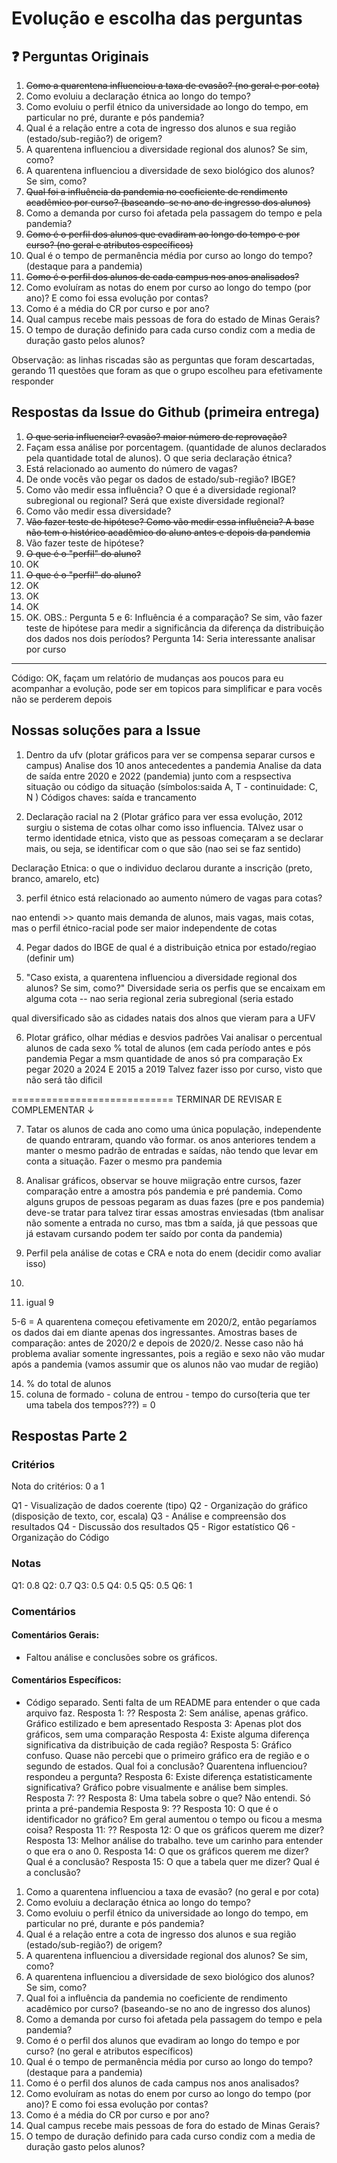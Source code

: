 # Evolução e escolha das perguntas

## ❓ Perguntas Originais
1. ~~Como a quarentena influenciou a taxa de evasão? (no geral e por cota)~~
2. Como evoluiu a declaração étnica ao longo do tempo?
3. Como evoluiu o perfil étnico da universidade ao longo do tempo, em particular no pré, durante e pós pandemia?
4. Qual é a relação entre a cota de ingresso dos alunos e sua região (estado/sub-região?) de origem?
5. A quarentena influenciou a diversidade regional dos alunos? Se sim, como?
6. A quarentena influenciou a diversidade de sexo biológico dos alunos? Se sim, como?
7. ~~Qual foi a influência da pandemia no coeficiente de rendimento acadêmico por curso? (baseando-se no ano de ingresso dos alunos)~~
8. Como a demanda por curso foi afetada pela passagem do tempo e pela pandemia?
9. ~~Como é o perfil dos alunos que evadiram ao longo do tempo e por curso? (no geral e atributos específicos)~~
10. Qual é o tempo de permanência média por curso ao longo do tempo? (destaque para a pandemia)
11. ~~Como é o perfil dos alunos de cada campus nos anos analisados?~~
12. Como evoluíram as notas do enem por curso ao longo do tempo (por ano)? E como foi essa evolução por contas?
13. Como é a média do CR por curso e por ano?
14. Qual campus recebe mais pessoas de fora do estado de Minas Gerais?
15. O tempo de duração definido para cada curso condiz com a media de duração gasto pelos alunos?

Observação: as linhas riscadas são as perguntas que foram descartadas, gerando 11 questões que foram as que o grupo escolheu para efetivamente responder

## Respostas da Issue do Github (primeira entrega)

1. ~~O que seria influenciar? evasão? maior número de reprovação?~~
2. Façam essa análise por porcentagem. (quantidade de alunos declarados pela quantidade total de alunos). O que seria declaração étnica?
3. Está relacionado ao aumento do número de vagas?
4. De onde vocês vão pegar os dados de estado/sub-região? IBGE?
5. Como vão medir essa influência? O que é a diversidade regional? subregional ou regional? Será que existe diversidade regional?
6. Como vão medir essa diversidade?
7. ~~Vão fazer teste de hipótese? Como vão medir essa influência? A base não tem o histórico acadêmico do aluno antes e depois da pandemia~~
8. Vão fazer teste de hipótese?
9. ~~O que é o "perfil" do aluno?~~
10.  OK
11.  ~~O que é o "perfil" do aluno?~~
12.  OK
13.  OK
14.  OK
15.  OK.
OBS.: Pergunta 5 e 6: Influência é a comparação? Se sim, vão fazer teste de hipótese para medir a significância da diferença da distribuição dos dados nos dois períodos?
Pergunta 14: Seria interessante analisar por curso
****
Código: OK, façam um relatório de mudanças aos poucos para eu acompanhar a evolução, pode ser em topicos para simplificar e para vocês não se perderem depois

## Nossas soluções para a Issue

1. Dentro da ufv (plotar gráficos para ver se compensa separar cursos e campus)
Analise dos 10 anos antecedentes a pandemia
Analise da data de saída entre 2020 e 2022 (pandemia) junto com a respsectiva situação ou código da situação (símbolos:saida A, T - continuidade: C, N ) Códigos chaves: saída e trancamento

2. Declaração racial na 2 (Plotar gráfico para ver essa evolução, 2012 surgiu o sistema de cotas olhar como isso influencia. TAlvez usar o termo identidade etnica, visto que as pessoas começaram a se declarar mais, ou seja, se identificar com o que são (nao sei se faz sentido)

Declaração Etnica: o que o individuo declarou durante a inscrição (preto, branco, amarelo, etc)

3. perfil étnico está relacionado ao aumento número de vagas para cotas? 

nao entendi >> quanto mais demanda de alunos, mais vagas, mais cotas, mas o perfil étnico-racial pode ser maior independente de cotas 

4. Pegar dados do IBGE de qual é a distribuição etnica por estado/regiao (definir um)

5. "Caso exista, a quarentena influenciou a diversidade regional dos alunos? Se sim, como?"
Diversidade seria os perfis que se encaixam em alguma cota -- nao seria regional zeria subregional (seria estado

qual diversificado são as cidades natais dos alnos que vieram para a UFV


6. Plotar gráfico, olhar médias e desvios padrões
Vai analisar o percentual alunos de cada sexo % total de alunos  (em cada período antes e pós pandemia
Pegar a msm quantidade de anos só pra comparação
Ex pegar 2020 a 2024
E 2015 a 2019
Talvez fazer isso por curso, visto que não será tão dificil

============================
TERMINAR DE REVISAR E COMPLEMENTAR ↓

7. Tatar os alunos de cada ano como uma única população, independente de quando entraram, quando vão formar.  os anos anteriores tendem a manter o mesmo padrão de entradas e saídas, não tendo que levar em conta a situação. Fazer o mesmo pra pandemia

8. Analisar gráficos, observar se houve miigração entre cursos, fazer comparação entre a amostra pós pandemia e pré pandemia. Como alguns grupos de pessoas pegaram as duas fazes (pre e pos pandemia) deve-se tratar para talvez tirar essas amostras enviesadas (tbm analisar não somente a entrada no curso, mas tbm a saída, já que pessoas que já estavam cursando podem ter saído por conta da pandemia)

9. Perfil pela análise de cotas e CRA e nota do enem (decidir como avaliar isso)
10. 

11. igual 9



5-6 = A quarentena começou efetivamente em 2020/2, então pegaríamos os dados dai em diante apenas dos ingressantes. Amostras bases de comparação: antes de 2020/2 e depois de 2020/2. Nesse caso não há problema avaliar somente ingressantes, pois a região e sexo não vão mudar após a pandemia (vamos assumir que os alunos não vao mudar de região)


14. % do total de alunos
15. coluna de formado - coluna de entrou - tempo do curso(teria que ter uma tabela dos tempos???) = 0


## Respostas Parte 2

### Critérios

Nota do critérios: 0 a 1

Q1 - Visualização de dados coerente (tipo)
Q2 - Organização do gráfico (disposição de texto, cor, escala)
Q3 - Análise e compreensão dos resultados 
Q4 - Discussão dos resultados
Q5 - Rigor estatístico
Q6 - Organização do Código

### Notas

Q1: 0.8
Q2: 0.7
Q3: 0.5
Q4: 0.5
Q5: 0.5
Q6: 1

### Comentários

#### Comentários Gerais:

- Faltou análise e conclusões sobre os gráficos.

#### Comentários Específicos:

+ Código separado. Senti falta de um README para entender o que cada arquivo faz.
Resposta 1: ??
Resposta 2: Sem análise, apenas gráfico. Gráfico estilizado e bem apresentado
Resposta 3: Apenas plot dos gráficos, sem uma comparação
Resposta 4: Existe alguma diferença significativa da distribuição de cada região?
Resposta 5: Gráfico confuso. Quase não percebi que o primeiro gráfico era de região e o segundo de estados. Qual foi a conclusão? Quarentena influenciou? respondeu a pergunta?
Resposta 6: Existe diferença estatisticamente significativa? Gráfico pobre visualmente e análise bem simples.
Resposta 7: ??
Resposta 8: Uma tabela sobre o que? Não entendi. Só printa a pré-pandemia
Resposta 9: ??
Resposta 10: O que é o identificador no gráfico? Em geral aumentou o tempo ou ficou a mesma coisa?
Resposta 11: ??
Resposta 12: O que os gráficos querem me dizer?
Resposta 13: Melhor análise do trabalho. teve um carinho para entender o que era o ano 0.
Resposta 14: O que os gráficos querem me dizer? Qual é a conclusão?
Resposta 15: O que a tabela quer me dizer? Qual é a conclusão?


1. Como a quarentena influenciou a taxa de evasão? (no geral e por cota)
2. Como evoluiu a declaração étnica ao longo do tempo?
3. Como evoluiu o perfil étnico da universidade ao longo do tempo, em particular no pré, durante e pós pandemia?
4. Qual é a relação entre a cota de ingresso dos alunos e sua região (estado/sub-região?) de origem?
5. A quarentena influenciou a diversidade regional dos alunos? Se sim, como?
6. A quarentena influenciou a diversidade de sexo biológico dos alunos? Se sim, como?
7. Qual foi a influência da pandemia no coeficiente de rendimento acadêmico por curso? (baseando-se no ano de ingresso dos alunos) 
8. Como a demanda por curso foi afetada pela passagem do tempo e pela pandemia?
9. Como é o perfil dos alunos que evadiram ao longo do tempo e por curso? (no geral e atributos específicos)
10. Qual é o tempo de permanência média por curso ao longo do tempo? (destaque para a pandemia)
11. Como é o perfil dos alunos de cada campus nos anos analisados?
12. Como evoluíram as notas do enem por curso ao longo do tempo (por ano)? E como foi essa evolução por contas?
13. Como é a média do CR por curso e por ano?
14. Qual campus recebe mais pessoas de fora do estado de Minas Gerais?
15. O tempo de duração definido para cada curso condiz com a media de duração gasto pelos alunos?
